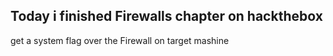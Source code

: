 ## Today i finished Firewalls chapter on hackthebox 
get a system flag over the Firewall on target mashine
